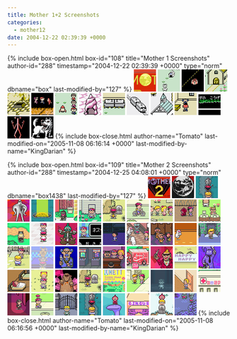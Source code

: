 ```yaml
---
title: Mother 1+2 Screenshots
categories:
  - mother12
date: 2004-12-22 02:39:39 +0000
---
```

{% include box-open.html box-id="108" title="Mother 1 Screenshots" author-id="288" timestamp="2004-12-22 02:39:39 +0000" type="norm" dbname="box" last-modified-by="127" %}
<A HREF="m1_001.png"><img src="m1_001t.png" height="50" width="50" /></A>
<A HREF="m1_002.png"><img src="m1_002t.png" height="50" width="50"  /></A>
<A HREF="m1_003.png"><img src="m1_003t.png" height="50" width="50"  /></A>
<A HREF="m1_004.png"><img src="m1_004t.png" height="50" width="50"  /></A>
<A HREF="m1_005.png"><img src="m1_005t.png" height="50" width="50"  /></A>
<A HREF="m1_006.png"><img src="m1_006t.png" height="50" width="50"  /></A>
<A HREF="m1_007.png"><img src="m1_007t.png" height="50" width="50"  /></A>
<A HREF="m1_008.png"><img src="m1_008t.png" height="50" width="50"  /></A>
<A HREF="m1_009.png"><img src="m1_009t.png" height="50" width="50"  /></A>
<A HREF="m1_010.png"><img src="m1_010t.png" height="50" width="50"  /></A>
<A HREF="m1_011.png"><img src="m1_011t.png" height="50" width="50"  /></A>
<A HREF="m1_012.png"><img src="m1_012t.png" height="50" width="50"  /></A>
<A HREF="m1_013.png"><img src="m1_013t.png" height="50" width="50"  /></A>
<A HREF="m1_014.png"><img src="m1_014t.png" height="50" width="50"  /></A>
<A HREF="m1_015.png"><img src="m1_015t.png" height="50" width="50"  /></A>
{% include box-close.html author-name="Tomato" last-modified-on="2005-11-08 06:16:14 +0000" last-modified-by-name="KingDarian" %}

{% include box-open.html box-id="109" title="Mother 2 Screenshots" author-id="288" timestamp="2004-12-25 04:08:01 +0000" type="norm" dbname="box1438" last-modified-by="127" %}
<A HREF="m2_001.png"><img src="m2_001t.png" height="50" width="50"  /></A>
<A HREF="m2_002.png"><img src="m2_002t.png" height="50" width="50"  /></A>
<A HREF="m2_003.png"><img src="m2_003t.png" height="50" width="50"  /></A>
<A HREF="m2_004.png"><img src="m2_004t.png" height="50" width="50"  /></A>
<A HREF="m2_005.png"><img src="m2_005t.png" height="50" width="50"  /></A>
<A HREF="m2_006.png"><img src="m2_006t.png" height="50" width="50"  /></A>
<A HREF="m2_007.png"><img src="m2_007t.png" height="50" width="50"  /></A>
<A HREF="m2_008.png"><img src="m2_008t.png" height="50" width="50"  /></A>
<A HREF="m2_009.png"><img src="m2_009t.png" height="50" width="50"  /></A>
<A HREF="m2_010.png"><img src="m2_010t.png" height="50" width="50"  /></A>
<A HREF="m2_011.png"><img src="m2_011t.png" height="50" width="50"  /></A>
<A HREF="m2_012.png"><img src="m2_012t.png" height="50" width="50"  /></A>
<A HREF="m2_013.png"><img src="m2_013t.png" height="50" width="50"  /></A>
<A HREF="m2_014.png"><img src="m2_014t.png" height="50" width="50"  /></A>
<A HREF="m2_015.png"><img src="m2_015t.png" height="50" width="50"  /></A>
<A HREF="m2_016.png"><img src="m2_016t.png" height="50" width="50"  /></A>
<A HREF="m2_017.png"><img src="m2_017t.png" height="50" width="50"  /></A>
<A HREF="m2_018.png"><img src="m2_018t.png" height="50" width="50"  /></A>
<A HREF="m2_019.png"><img src="m2_019t.png" height="50" width="50"  /></A>
<A HREF="m2_020.png"><img src="m2_020t.png" height="50" width="50"  /></A>
<A HREF="m2_021.png"><img src="m2_021t.png" height="50" width="50"  /></A>
<A HREF="m2_022.png"><img src="m2_022t.png" height="50" width="50"  /></A>
<A HREF="m2_023.png"><img src="m2_023t.png" height="50" width="50"  /></A>
<A HREF="m2_024.png"><img src="m2_024t.png" height="50" width="50"  /></A>
<A HREF="m2_025.png"><img src="m2_025t.png" height="50" width="50"  /></A>
<A HREF="m2_026.png"><img src="m2_026t.png" height="50" width="50"  /></A>
<A HREF="m2_027.png"><img src="m2_027t.png" height="50" width="50"  /></A>
<A HREF="m2_028.png"><img src="m2_028t.png" height="50" width="50"  /></A>
<A HREF="m2_029.png"><img src="m2_029t.png" height="50" width="50"  /></A>
<A HREF="m2_030.png"><img src="m2_030t.png" height="50" width="50"  /></A>
<A HREF="m2_031.png"><img src="m2_031t.png" height="50" width="50"  /></A>
<A HREF="m2_032.png"><img src="m2_032t.png" height="50" width="50"  /></A>
<A HREF="m2_033.png"><img src="m2_033t.png" height="50" width="50"  /></A>
<A HREF="m2_034.png"><img src="m2_034t.png" height="50" width="50"  /></A>
<A HREF="m2_035.png"><img src="m2_035t.png" height="50" width="50"  /></A>
<A HREF="m2_036.png"><img src="m2_036t.png" height="50" width="50"  /></A>
<A HREF="m2_037.png"><img src="m2_037t.png" height="50" width="50"  /></A>
<A HREF="m2_038.png"><img src="m2_038t.png" height="50" width="50"  /></A>
<A HREF="m2_039.png"><img src="m2_039t.png" height="50" width="50"  /></A>
<A HREF="m2_040.png"><img src="m2_040t.png" height="50" width="50"  /></A>
<A HREF="m2_041.png"><img src="m2_041t.png" height="50" width="50"  /></A>
<A HREF="m2_042.png"><img src="m2_042t.png" height="50" width="50"  /></A>
<A HREF="m2_043.png"><img src="m2_043t.png" height="50" width="50"  /></A>
<A HREF="m2_044.png"><img src="m2_044t.png" height="50" width="50"  /></A>
<A HREF="m2_045.png"><img src="m2_045t.png" height="50" width="50"  /></A>
<A HREF="m2_046.png"><img src="m2_046t.png" height="50" width="50"  /></A>
<A HREF="m2_047.png"><img src="m2_047t.png" height="50" width="50"  /></A>
{% include box-close.html author-name="Tomato" last-modified-on="2005-11-08 06:16:56 +0000" last-modified-by-name="KingDarian" %}
